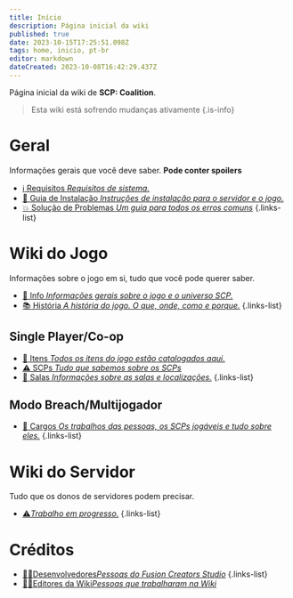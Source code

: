 ```yaml
---
title: Início
description: Página inicial da wiki
published: true
date: 2023-10-15T17:25:51.098Z
tags: home, inicio, pt-br
editor: markdown
dateCreated: 2023-10-08T16:42:29.437Z
---
```


Página inicial da wiki de **SCP: Coalition**.
> Esta wiki está sofrendo mudanças ativamente
{.is-info}


# Geral
Informações gerais que você deve saber. **Pode conter spoilers**

- [:information_source: Requisitos *Requisitos de sistema.*](/install/requirements)
- [:scroll: Guia de Instalação *Instruções de instalação para o servidor e o jogo.*](/install)
- [:boom: Solução de Problemas *Um guia para todos os erros comuns*](/troubleshooting)
{.links-list}

# Wiki do Jogo

Informações sobre o jogo em si, tudo que você pode querer saber.
- [:bookmark_tabs: Info *Informações gerais sobre o jogo e o universo SCP.*](/game)
- [:books: História *A história do jogo. O que, onde, como e porque.*](/game/plot)
{.links-list}

## Single Player/Co-op

- [:pizza: Itens *Todos os itens do jogo estão catalogados aqui.*](/game/items)
- [:warning: SCPs *Tudo que sabemos sobre os SCPs*](/game/scps)
- [:door: Salas *Informações sobre as salas e localizações.*](/game/rooms)
{.links-list}


## Modo Breach/Multijogador

- [:construction_worker: Cargos *Os trabalhos das pessoas, os SCPs jogáveis e tudo sobre eles.*](/game/jobs)
{.links-list}

# Wiki do Servidor

Tudo que os donos de servidores podem precisar.

- [:warning:*Trabalho em progresso.*](/home#wiki-do-servidor)
{.links-list}

# Créditos
- [:man_teacher:Desenvolvedores*Pessoas do Fusion Creators Studio*](/credits/devs)
{.links-list}
- [:man_office_worker:Editores da Wiki*Pessoas que trabalharam na Wiki*](/credits/edits)